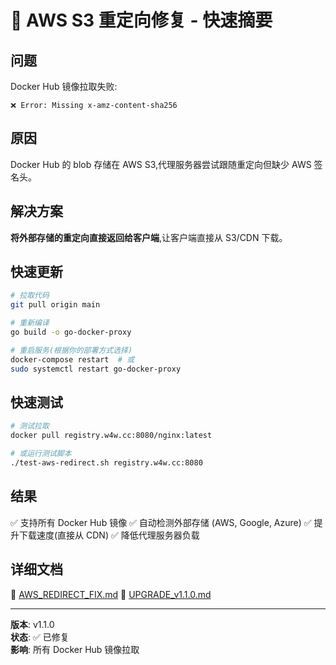 # 🚀 AWS S3 重定向修复 - 快速摘要

## 问题
Docker Hub 镜像拉取失败:
```
❌ Error: Missing x-amz-content-sha256
```

## 原因
Docker Hub 的 blob 存储在 AWS S3,代理服务器尝试跟随重定向但缺少 AWS 签名头。

## 解决方案
**将外部存储的重定向直接返回给客户端**,让客户端直接从 S3/CDN 下载。

## 快速更新

```bash
# 拉取代码
git pull origin main

# 重新编译
go build -o go-docker-proxy

# 重启服务(根据你的部署方式选择)
docker-compose restart  # 或
sudo systemctl restart go-docker-proxy
```

## 快速测试

```bash
# 测试拉取
docker pull registry.w4w.cc:8080/nginx:latest

# 或运行测试脚本
./test-aws-redirect.sh registry.w4w.cc:8080
```

## 结果
✅ 支持所有 Docker Hub 镜像
✅ 自动检测外部存储 (AWS, Google, Azure)
✅ 提升下载速度(直接从 CDN)
✅ 降低代理服务器负载

## 详细文档
📖 [AWS_REDIRECT_FIX.md](./AWS_REDIRECT_FIX.md)
📖 [UPGRADE_v1.1.0.md](./UPGRADE_v1.1.0.md)

---
**版本**: v1.1.0  
**状态**: ✅ 已修复  
**影响**: 所有 Docker Hub 镜像拉取
